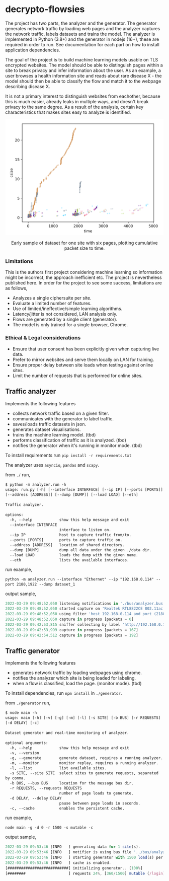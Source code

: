 # decrypto-flowsies

The project has two parts, the analyzer and the generator. The generator generates network traffic
by loading web pages and the analyzer captures the network traffic, labels datasets and trains the model. The analyzer is implemented in Python (3.8+) and
the generator in nodejs (16+), these are required in order to run. See documentation for each part
on how to install application dependencies.

The goal of the project is to build machine learning models usable on TLS encrypted websites. The model
should be able to distinguish pages within a site to break privacy and infer information about the user. As an example,
a user browses a health information site and reads about rare disease X - the model should then be able
to classify the flow and match it to the webpage describing disease X. 

It is not a primary interest to distinguish websites from eachother, because this is much easier, already leaks
in multiple ways, and doesn't break privacy to the same degree. As a result of the analysis, certain key characteristics
that makes sites easy to analyze is identified.

<p align="center">
  <img src="./plots/sample/plot.png" width=640>
</p>

<p align="center">
  Early sample of dataset for one site with six pages, plotting cumulative packet size to time.
</p>
  
### Limitations

This is the authors first project considering machine learning so information might be incorrect, the approach inefficient etc. The 
project is nevertheless published here. In order for the project to see some success, limitations are as follows,

* Analyzes a single ciphersuite per site.
* Evaluate a limited number of features.
* Use of limited/ineffective/simple learning algorithms.
* Latency/jitter is not considered, LAN analysis only.
* Flows are generated by a single client (generator).
* The model is only trained for a single browser, Chrome.

### Ethical & Legal considerations

* Ensure that user consent has been explicitly given when capturing live data.
* Prefer to mirror websites and serve them locally on LAN for training.
* Ensure proper delay between site loads when testing against online sites.
* Limit the number of requests that is performed for online sites.

## Traffic analyzer

Implements the following features

* collects network traffic based on a given filter.
* communicates with the generator to label traffic.
* saves/loads traffic datasets in json.
* generates dataset visualisations.
* trains the machine learning model. (tbd)
* performs classification of traffic as it is analyzed. (tbd)
* notifies the generator when it's running in monitor mode. (tbd)

To install requirements run `pip install -r requirements.txt`

The analyzer uses `asyncio`, `pandas` and `scapy`.

from `./` run, 
```
$ python -m analyzer.run -h
usage: run.py [-h] [--interface INTERFACE] [--ip IP] [--ports [PORTS]] [--address [ADDRESS]] [--dump [DUMP]] [--load LOAD] [--eth]

Traffic analyzer.

options:
  -h, --help            show this help message and exit
  --interface INTERFACE
                        interface to listen on.
  --ip IP               host to capture traffic from/to.
  --ports [PORTS]       ports to capture traffic on.
  --address [ADDRESS]   location of shared directory.
  --dump [DUMP]         dump all data under the given ./data dir.
  --load LOAD           loads the dump with the given name.
  --eth                 lists the available interfaces.

```

run example,

```
python -m analyzer.run --interface "Ethernet" --ip "192.168.0.114" --port 2180,1922 --dump dataset_1
```

output sample,

```javascript
2022-03-29 09:48:52,050 listening notifications in './bus/analyzer.bus'.
2022-03-29 09:48:52,050 started capture on 'Realtek RTL8822CE 802.11ac PCIe Adapter'
2022-03-29 09:48:52,050 using filter 'host 192.168.0.114 and port (2180 or 1922)'..
2022-03-29 09:48:52,050 capture in progress [packets = 0]
2022-03-29 09:42:53,815 sniffer collecting by label 'http://192.168.0.114:2180/login' ..
2022-03-29 09:42:53,999 capture in progress [packets = 167]
2022-03-29 09:42:54,512 capture in progress [packets = 192]
```

## Traffic generator
Implements the following features

* generates network traffic by loading webpages using chrome.
* notifies the analyzer which site is being loaded for labeling.
* when a flow is classified, load the page. (monitor mode). (tbd)

To install dependencies, run `npm install` in `./generator`.

from `./generator` run,
```
$ node main -h
usage: main [-h] [-v] [-g] [-m] [-l] [-s SITE] [-b BUS] [-r REQUESTS] [-d DELAY] [-c]

Dataset generator and real-time monitoring of analyzer.

optional arguments:
  -h, --help            show this help message and exit
  -v, --version
  -g, --generate        generate dataset, requires a running analyzer.
  -m, --monitor         monitor replay, requires a running analyzer.
  -l, --list            list available sites.
  -s SITE, --site SITE  select sites to generate requests, separated by comma.
  -b BUS, --bus BUS     location for the message bus dir.
  -r REQUESTS, --requests REQUESTS
                        number of page loads to generate.
  -d DELAY, --delay DELAY
                        pause between page loads in seconds.
  -c, --cache           enables the persistent cache.
```

run example,

```
node main -g -d 0 -r 1500 -s mutable -c
```

output sample,

```javascript
2022-03-29 09:53:46 [INFO   ] generating data for 1 site(s).
2022-03-29 09:53:46 [INFO   ] notifier is using bus file '../bus/analyzer.bus'.
2022-03-29 09:53:46 [INFO   ] starting generator with 1500 load(s) per page and delay 0s
2022-03-29 09:53:46 [INFO   ] cache is enabled.
[###########################] initializing generator.. [100%]
[########                   ] requests 24%, [360/1500] mutable (/login)
```
